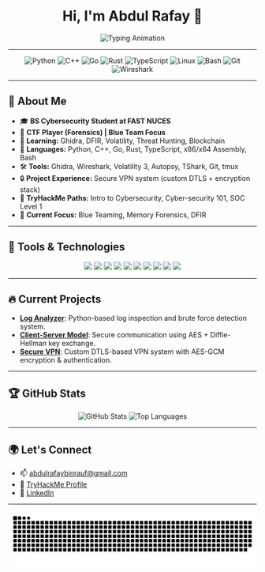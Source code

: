 <h1 align="center">Hi, I'm Abdul Rafay 👋</h1>

<p align="center">
  <img src="https://readme-typing-svg.herokuapp.com?font=Fira+Code&size=28&pause=1000&color=00F7FF&center=true&vCenter=true&width=530&lines=Cybersecurity+Student+%7C+FAST+NUCES;Blue+Team+%7C+DFIR+%7C+CTF+Player;PWN+%7C+Reverse+Engineer+%7C+Dev" alt="Typing Animation" />
</p>

---

<p align="center">
  <img src="https://cdn.jsdelivr.net/gh/devicons/devicon/icons/python/python-original.svg" height="40" width="40" alt="Python" />
  <img src="https://cdn.jsdelivr.net/gh/devicons/devicon/icons/cplusplus/cplusplus-original.svg" height="40" width="40" alt="C++" />
  <img src="https://cdn.jsdelivr.net/gh/devicons/devicon/icons/go/go-original.svg" height="40" width="40" alt="Go" />
  <img src="https://cdn.jsdelivr.net/gh/devicons/devicon/icons/rust/rust-plain.svg" height="40" width="40" alt="Rust" />
  <img src="https://cdn.jsdelivr.net/gh/devicons/devicon/icons/typescript/typescript-original.svg" height="40" width="40" alt="TypeScript" />
  <img src="https://cdn.jsdelivr.net/gh/devicons/devicon/icons/linux/linux-original.svg" height="40" width="40" alt="Linux" />
  <img src="https://cdn.jsdelivr.net/gh/devicons/devicon/icons/bash/bash-original.svg" height="40" width="40" alt="Bash" />
  <img src="https://cdn.jsdelivr.net/gh/devicons/devicon/icons/git/git-original.svg" height="40" width="40" alt="Git" />
  <img src="https://www.vectorlogo.zone/logos/wireshark/wireshark-icon.svg" height="40" width="40" alt="Wireshark" />
</p>

---

## 🌟 About Me

- 🎓 **BS Cybersecurity Student at FAST NUCES**
- 🔐 **CTF Player (Forensics) | Blue Team Focus**
- 🧠 **Learning:** Ghidra, DFIR, Volatility, Threat Hunting, Blockchain
- 🧰 **Languages:** Python, C++, Go, Rust, TypeScript, x86/x64 Assembly, Bash
- 🛠️ **Tools:** Ghidra, Wireshark, Volatility 3, Autopsy, TShark, Git, tmux
- 🔒 **Project Experience:** Secure VPN system (custom DTLS + encryption stack)
- 📘 **TryHackMe Paths:** Intro to Cybersecurity, Cyber-security 101, SOC Level 1
- 🎯 **Current Focus:** Blue Teaming, Memory Forensics, DFIR

---

## 🔧 Tools & Technologies

<p align="center">
  <img src="https://img.shields.io/badge/Linux-E34F26?style=for-the-badge&logo=linux&logoColor=white" />
  <img src="https://img.shields.io/badge/Python-3776AB?style=for-the-badge&logo=python&logoColor=white" />
  <img src="https://img.shields.io/badge/C++-00599C?style=for-the-badge&logo=c%2B%2B&logoColor=white" />
  <img src="https://img.shields.io/badge/Go-00ADD8?style=for-the-badge&logo=go&logoColor=white" />
  <img src="https://img.shields.io/badge/Rust-000000?style=for-the-badge&logo=rust&logoColor=white" />
  <img src="https://img.shields.io/badge/TypeScript-3178C6?style=for-the-badge&logo=typescript&logoColor=white" />
  <img src="https://img.shields.io/badge/Ghidra-FF5733?style=for-the-badge&logo=apache&logoColor=white" />
  <img src="https://img.shields.io/badge/Wireshark-006CA8?style=for-the-badge&logo=wireshark&logoColor=white" />
  <img src="https://img.shields.io/badge/Volatility3-222222?style=for-the-badge&logo=ghostery&logoColor=white" />
  <img src="https://img.shields.io/badge/TryHackMe-212121?style=for-the-badge&logo=tryhackme&logoColor=red" />
</p>

---

## 🔥 Current Projects

- [**Log Analyzer**](https://github.com/abdulrafay1-4/Log-Analyzer): Python-based log inspection and brute force detection system.
- [**Client-Server Model**](https://github.com/abdulrafay1-4/Client-Server-Model): Secure communication using AES + Diffie-Hellman key exchange.
- [**Secure VPN**](https://github.com/abdulrafay1-4/Secure-VPN): Custom DTLS-based VPN system with AES-GCM encryption & authentication.

---

## 🏆 GitHub Stats

<p align="center">
  <img src="https://github-readme-stats.vercel.app/api?username=abdulrafay1-4&show_icons=true&theme=radical" alt="GitHub Stats" />
  <img src="https://github-readme-stats.vercel.app/api/top-langs/?username=abdulrafay1-4&layout=compact&theme=radical" alt="Top Languages" />
</p>

---

## 🌍 Let's Connect

- 📫 [abdulrafaybinrauf@gmail.com](mailto:abdulrafaybinrauf@gmail.com)
- 🔗 [TryHackMe Profile](https://tryhackme.com/r/abdul.rafay44)
- 💼 [LinkedIn](https://www.linkedin.com/in/abdul-rafay44/)

---

<p align="center">
  <img src="https://raw.githubusercontent.com/Platane/snk/output/github-contribution-grid-snake.svg" alt="Contribution Snake" />
</p>
